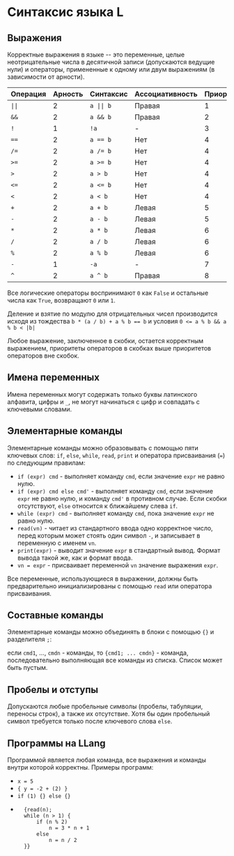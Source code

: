 # Синтаксис языка L

## Выражения

Корректные выражения в языке -- это переменные, целые неотрицательные числа в десятичной записи (допускаются ведущие нули) и операторы, примененные к одному или двум выражениям (в зависимости от арности).

Операция | Арность | Синтаксис | Ассоциативность | Приоритет
---------|---------|-----------|-----------------|----------
 `\|\|`  | 2       | `a \|\| b`| Правая          | 1
 `&&`    | 2       | `a && b`  | Правая          | 2
  `!`    | 1       | `!a`      | -               | 3
 `==`    | 2       | `a == b`  | Нет             | 4
 `/=`    | 2       | `a /= b`  | Нет             | 4
 `>=`    | 2       | `a >= b`  | Нет             | 4
 `>`     | 2       | `a > b`   | Нет             | 4
 `<=`    | 2       | `a <= b`  | Нет             | 4
 `<`     | 2       | `a < b`   | Нет             | 4
 `+`     | 2       | `a + b`   | Левая           | 5
 `-`     | 2       | `a - b`   | Левая           | 5
 `*`     | 2       | `a * b`   | Левая           | 6
 `/`     | 2       | `a / b`   | Левая           | 6
 `%`     | 2       | `a % b`   | Левая           | 6
 `-`     | 1       | `-a`      | -               | 7
 `^`     | 2       | `a ^ b`   | Правая          | 8



Все логические операторы воспринимают `0` как `False` и остальные числа как `True`, возвращают `0` или `1`.

Деление и взятие по модулю для отрицательных чисел производится исходя из тождества `b * (a / b) + a % b == b` и условия `0 <= a % b && a % b < |b|`

Любое выражение, заключенное в скобки, остается корректным выражением, приоритеты операторов в скобках выше приоритетов операторов вне скобок.
 
 
## Имена переменных

Имена переменных могут содержать только буквы латинского алфавита, цифры и `_`, не могут начинаться с цифр и совпадать с ключевыми словами.

## Элементарные команды

Элементарные команды можно образовывать с помощью пяти ключевых слов: `if`, `else`, `while`, `read`, `print` и оператора присваивания (`=`) по следующим правилам:

- `if (expr) cmd` - выполняет команду `cmd`, если значение `expr` не равно нулю.
- `if (expr) cmd else cmd'` - выполняет команду `cmd`, если значение `expr` не равно нулю, и команду `cmd'` в противном случае. Если скобки отсутствуют, `else` относится к ближайшему слева `if`.
- `while (expr) cmd` - выполняет команду `cmd`, пока значение `expr` не равно нулю.
- `read(vn)` - читает из стандартного ввода одно корректное число, перед которым может стоять один символ `-`, и записывает в переменную с именем `vn`.
- `print(expr)` - выводит значение `expr` в стандартный вывод. Формат вывода такой же, как и формат ввода.
- `vn = expr` - присваивает переменной `vn` значение выражения `expr`.

Все переменные, использующиеся в выражении, должны быть предварительно инициализированы с помощью `read` или оператора присваивания.

## Составные команды

Элементарные команды можно объединять в блоки с помощью `{}` и разделителя `;`:

если `cmd1`, ..., `cmdn` - команды, то `{cmd1; ... cmdn}` - команда, последовательно выполняющая все команды из списка. Список может быть пустым.

## Пробелы и отступы

Допускаются любые пробельные символы (пробелы, табуляции, переносы строк), а также их отсутствие. Хотя бы один пробельный символ требуется только после ключевого слова `else`.

## Программы на LLang
Программой является любая команда, все выражения и команды внутри которой корректны. Примеры программ:

* `x = 5`
* `{ y = -2 + (2) }`
* `if (1) {} else {}`
* ``` 
	{read(n);
	while (n > 1) {
		if (n % 2) 
			n = 3 * n + 1
		else
			n = n / 2
	}}

